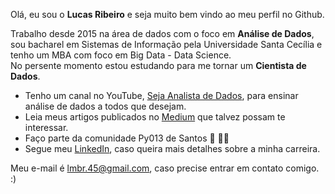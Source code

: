 Olá, eu sou o __Lucas Ribeiro__ e seja muito bem vindo ao meu perfil no Github.

Trabalho desde 2015 na área de dados com o foco em __Análise de Dados__, sou bacharel em Sistemas de Informação pela Universidade Santa Cecília e tenho um MBA com foco em Big Data - Data Science.
<br> No persente momento estou estudando para me tornar um __Cientista de Dados__.

* Tenho um canal no YouTube, [Seja Analista de Dados](https://www.youtube.com/channel/UCdHcGHqsxDOK8tDJf96x1SA), para ensinar análise de dados a todos que desejam.
* Leia meus artigos publicados no [Medium](https://lucasmbribeiro.medium.com/) que talvez possam te interessar.
* Faço parte da comunidade Py013 de Santos 🐍 👨‍💻
* Segue meu [LinkedIn](https://www.linkedin.com/in/lucasmbribeiro/), caso queira mais detalhes sobre a minha carreira.

Meu e-mail é lmbr.45@gmail.com, caso precise entrar em contato comigo. :) 
